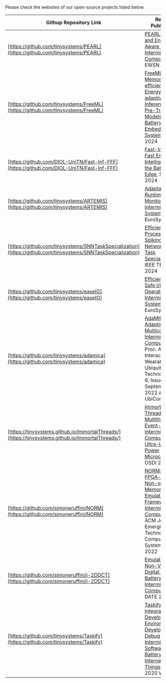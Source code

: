 
Please check the websites of our open-source projects listed below.

| **Githup Repository Link** | **Related Publication** |
|----------|-----------|
|[https://github.com/tinysystems/PEARL](https://github.com/tinysystems/PEARL)|[PEARL: Power- and Energy-Aware Multicore Intermittent Computing](), EWSN 2025|
|[https://github.com/tinysystems/FreeML](https://github.com/tinysystems/FreeML)|[FreeML: Memory-efficient Energy-adaptive Inference of Pre-Trained Models on Batteryless Embedded Systems](https://ewsn.org/file-repository/ewsn2024/ewsn24-final16.pdf), EWSN 2024|
|[https://github.com/DIOL-UniTN/Fast-Inf-FFF](https://github.com/DIOL-UniTN/Fast-Inf-FFF)|[Fast-Inf: Ultra-Fast Embedded Intelligence on the Batteryless Edge](https://dl.acm.org/doi/abs/10.1145/3666025.3699335), SenSys 2024|
|[https://github.com/tinysystems/ARTEMIS](https://github.com/tinysystems/ARTEMIS)|[Adaptable Runtime Monitoring for Intermittent Systems](https://dl.acm.org/doi/abs/10.1145/3627703.3650070), EuroSys 2024|
|[https://github.com/tinysystems/SNNTaskSpecialization](https://github.com/tinysystems/SNNTaskSpecialization)|[Efficient Processing of Spiking Neural Networks via Task Specialization](https://ieeexplore.ieee.org/document/10471594), IEEE TETCI, 2024|
| [https://github.com/tinysystems/easeIO](https://github.com/tinysystems/easeIO) | [Efficient and Safe I/O Operations for Intermittent Systems](https://dl.acm.org/doi/abs/10.1145/3552326.3587435), EuroSys 2023 |
| [https://github.com/tinysystems/adamica](https://github.com/tinysystems/adamica) | [AdaMICA: Adaptive Multicore Intermittent Computing](https://dl.acm.org/doi/abs/10.1145/3550304), Proc. ACM Interact. Mob. Wearable Ubiquitous Technol. Volume 6, Issue 4, September 2022 and ACM UbiComp 2022 |
| [https://tinysystems.github.io/ImmortalThreads/](https://tinysystems.github.io/ImmortalThreads/) | [Immortal Threads: Multithreaded Event-driven Intermittent Computing on Ultra-Low-Power Microcontrollers](), OSDI 2022
| [https://github.com/simoneruffini/NORM](https://github.com/simoneruffini/NORM) | [NORM: An FPGA-based Non-volatile Memory Emulation Framework for Intermittent Computing](https://dl.acm.org/doi/abs/10.1145/3517812), ACM Journal on Emerging Technologies in Computing Systems (JETC) 2022 |
| [https://github.com/simoneruffini/i-2DDCT](https://github.com/simoneruffini/i-2DDCT) | [Emulation of Non-Volatile Digital Logic for Batteryless Intermittent Computing](https://ieeexplore.ieee.org/document/9774752), DATE 2022 |
| [https://github.com/tinysystems/Taskify](https://github.com/tinysystems/Taskify) | [Taskify: An Integrated Development Environment to Develop and Debug Intermittent Software for the Batteryless Internet of Things](https://ieeexplore.ieee.org/document/9183606/), WPSN 2020 Workshop|
